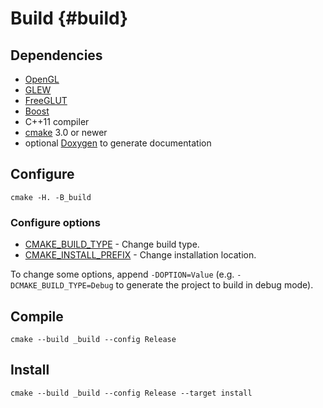 
Build {#build}
=====

Dependencies
------------

- [OpenGL](http://www.opengl.org/)
- [GLEW](http://www.glew.org/)
- [FreeGLUT](http://freeglut.sf.net)
- [Boost](http://boost.org/)
- C++11 compiler
- [cmake](http://www.cmake.org/) 3.0 or newer
- optional [Doxygen](http://www.doxygen.org/) to generate documentation

Configure
---------

    cmake -H. -B_build

### Configure options

- [CMAKE_BUILD_TYPE](http://www.cmake.org/cmake/help/v3.0/variable/CMAKE_BUILD_TYPE.html) - Change build type.
- [CMAKE_INSTALL_PREFIX](http://www.cmake.org/cmake/help/v3.0/variable/CMAKE_INSTALL_PREFIX.html) - Change installation location.

To change some options, append `-DOPTION=Value` (e.g.
`-DCMAKE_BUILD_TYPE=Debug` to generate the project to build in debug mode).

Compile
-------

    cmake --build _build --config Release

Install
-------

    cmake --build _build --config Release --target install


